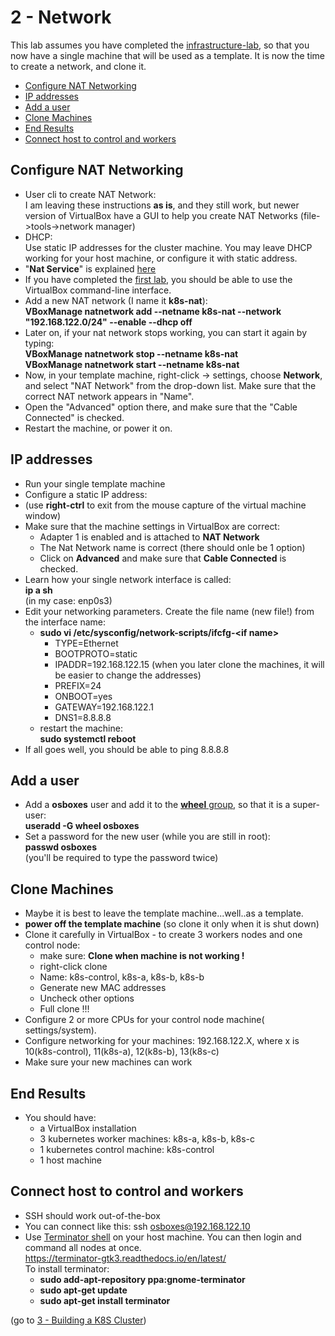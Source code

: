 # 2 - Network

This lab assumes you have completed the [infrastructure-lab](https://github.com/YuvalShaul/kubernetes/tree/main/labs/k8s-VirtualBox/A-build/1-infastructure-lab), so that you now have a single machine that will be used as a template.
It is now the time to create a network, and clone it.

- [Configure NAT Networking](#Configure-NAT-Networking)
- [IP addresses](#IP-addresses)
- [Add a user](#Add-a-user)
- [Clone Machines](#Clone-Machines)
- [End Results](#End-Results)
- [Connect host to control and workers](#Connect-host-to-control-and-workers)


## Configure NAT Networking

- User cli to create NAT Network:  
I am leaving these instructions **as is**, and they still work, but newer version of VirtualBox have a GUI to help you create NAT Networks (file->tools->network manager)  
- DHCP:  
Use static IP addresses for the cluster machine. You may leave DHCP working for your host machine, or configure it with static address.
- "**Nat Service**" is explained [here](https://www.virtualbox.org/manual/ch06.html#network_nat_service)
- If you have completed the [first lab](https://github.com/YuvalShaul/kubernetes/tree/main/labs/k8s-VirtualBox/1-infastructure-lab), you should be able to use the VirtualBox command-line interface.
- Add a new NAT network (I name it **k8s-nat**):  
   **VBoxManage natnetwork add --netname k8s-nat --network "192.168.122.0/24" --enable --dhcp off**
- Later on, if your nat network stops working, you can start it again by typing:  
**VBoxManage natnetwork stop  --netname k8s-nat**  
**VBoxManage natnetwork start --netname k8s-nat**
- Now, in your template machine, right-click -> settings, choose **Network**,  and select "NAT Network" from the drop-down list. Make sure that the correct NAT network appears in "Name".
- Open the "Advanced" option there, and make sure that the "Cable Connected" is checked.
- Restart the machine, or power it on.


## IP addresses

- Run your single template machine
- Configure a static IP address:
- (use **right-ctrl** to exit from the mouse capture of the virtual machine window)
- Make sure that the machine settings in VirtualBox are correct:
  - Adapter 1 is enabled and is attached to **NAT Network**
  - The Nat Network name is correct (there should onle be 1 option)
  - Click on **Advanced** and make sure that **Cable Connected** is checked.
- Learn how your single network interface is called:  
**ip a sh**  
(in my case: enp0s3)
- Edit your networking parameters. Create the file name (new file!) from the interface name:  
  - **sudo vi /etc/sysconfig/network-scripts/ifcfg-\<if name\>**
    - TYPE=Ethernet
    - BOOTPROTO=static
    - IPADDR=192.168.122.15
    (when you later clone the machines, it will be easier to change the addresses)
    - PREFIX=24
    - ONBOOT=yes
    - GATEWAY=192.168.122.1
    - DNS1=8.8.8.8
  - restart the machine:  
  **sudo systemctl reboot**
- If all goes well, you should be able to ping 8.8.8.8


## Add a user
- Add a **osboxes** user and add it to the [**wheel** group](https://en.wikipedia.org/wiki/Wheel_(computing)), so that it is a super-user:  
**useradd -G wheel osboxes**
- Set a password for the new user (while you are still in root):  
**passwd osboxes**  
(you'll be required to type the password twice)

## Clone Machines

- Maybe it is best to leave the template machine...well..as a template.
- **power off the template machine**  (so clone it only when it is shut down)
- Clone it carefully in VirtualBox - to create 3 workers nodes and one control node:
  - make sure: **Clone when machine is not working !**
  - right-click clone
  - Name: k8s-control, k8s-a, k8s-b, k8s-b
  - Generate new MAC addresses
  - Uncheck other options
  - Full clone !!!
- Configure 2 or more CPUs for your control node machine( settings/system).
- Configure networking for your machines:
192.168.122.X, where x is 10(k8s-control), 11(k8s-a), 12(k8s-b), 13(k8s-c)
- Make sure your new machines can work


## End Results

- You should have:
  - a VirtualBox installation
  - 3 kubernetes worker machines: k8s-a, k8s-b, k8s-c
  - 1 kubernetes control machine: k8s-control
  - 1 host machine



## Connect host to control and workers

- SSH should work out-of-the-box
- You can connect like this:
          ssh osboxes@192.168.122.10
- Use [Terminator shell](https://dev.to/xeroxism/how-to-install-terminator-a-linux-terminal-emulator-on-steroids-1m3h) on your host machine.
You can then login and command all nodes at once.  
https://terminator-gtk3.readthedocs.io/en/latest/  
To install terminator:
  - **sudo add-apt-repository ppa:gnome-terminator**
  - **sudo apt-get update**
  - **sudo apt-get install terminator**

(go to [3 - Building a K8S Cluster](https://github.com/YuvalShaul/k8s/blob/main/infrastructure/cluster/3-building-a-cluster.md))  

